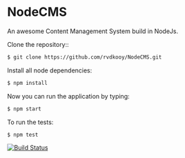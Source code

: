 NodeCMS
=======

An awesome Content Management System build in NodeJs.

Clone the repository::
```bash
$ git clone https://github.com/rvdkooy/NodeCMS.git
```   

Install all node dependencies:
```bash
$ npm install
```   


Now you can run the application by typing:

```bash
$ npm start
```

To run the tests:

```bash
$ npm test
```

[![Build Status](https://travis-ci.org/rvdkooy/NodeCMS.svg?branch=master)](https://travis-ci.org/rvdkooy/NodeCMS) 